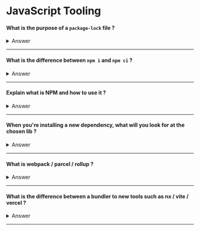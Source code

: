 # JavaScript Tooling


#### What is the purpose of a `package-lock` file ?

<details>
<summary>Answer</summary>
<p>
</p>
</details>

---

#### What is the difference between `npm i` and `npm ci` ?
 
<details>
<summary>Answer</summary>
<p>
</p>
</details>

---

#### Explain what is NPM and how to use it ?

<details>
<summary>Answer</summary>
<p>
</p>
</details>

---

#### When you're installing a new dependency, what will you look for at the chosen lib ?

<details>
<summary>Answer</summary>
<p>
</p>
</details>

---

#### What is webpack / parcel / rollup ?

<details>
<summary>Answer</summary>
<p>
</p>
</details>


---

#### What is the difference between a bundler to new tools such as nx / vite / vercel ?


<details>
<summary>Answer</summary>
<p>
</p>
</details>


---

